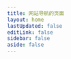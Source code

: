 ```yaml
---
title: 网站导航的页面
layout: home
lastUpdated: false
editLink: false
sidebar: false
aside: false
---
```


<!-- Java 开发，进行渲染数据 -->
<NavigationItem v-bind="JavaList" />

<!-- 前端页面开发 -->
<NavigationItem v-bind="h5List" />

<!-- 常用的工具 -->
<NavigationItem v-bind="toolList" />

<!-- 其他的上网 -->
<NavigationItem v-bind="otherList" />

<script lang="ts" setup>

import {reactive} from 'vue'

import NavigationItem from './NavigationItem.vue'

// 导入类型
import type {NavigationItemObject} from './NavigationType'


/**** tip : 图标使用 iconfont 的 28 尺寸的 ******/

// 导入图片 - java
import guanwangIcon from '/navigationImages/guanwang.svg'
import javaIcon from '/navigationImages/java.svg'
import mavenIcon from '/navigationImages/maven.svg'
import springIcon from '/navigationImages/spring.svg'
import mybatisIcon from '/navigationImages/mybatis.svg'
import mybatisplusIcon from '/navigationImages/mybatisplus.svg'
import tomcatIcon from '/navigationImages/tomcat.svg'
import redisIcon from '/navigationImages/redis.svg'
import nginxIcon from '/navigationImages/nginx.svg'
import mvnrepositoryIcon from '/navigationImages/mvnrepository.svg'
import mvnrepositoryaliIcon from '/navigationImages/mvnrepositoryaliIcon.svg'
import gitIcon from '/navigationImages/git.svg'
import githubIcon from '/navigationImages/github.svg'
import giteeIcon from '/navigationImages/gitee.svg'
import tidbIcon from '/navigationImages/tidb.svg'

// 导入图片 - 前端
import qianduanIcon from '/navigationImages/qianduan.svg'
import vueIcon from '/navigationImages/vue.svg'
import vuepiniaIcon from '/navigationImages/vuepinia.svg'
import elementuiIcon from '/navigationImages/elementui.svg'
import elementuiplusIcon from '/navigationImages/elementuiplus.svg'
import vantIcon from '/navigationImages/vant.svg'
import npmjsIcon from '/navigationImages/npmjs.svg'
import viteIcon from '/navigationImages/vitelogo.svg'
import markdownIcon from '/navigationImages/markdown.svg'
import iconfontIcon from '/navigationImages/iconfont.svg'
import vueuseIcon from '/navigationImages/vueuse.svg'
import colorspaceIcon from '/navigationImages/colorspace.svg'
import animateIcon from '/navigationImages/animate.svg'
import animategaspIcon from '/navigationImages/animategasp.svg'
import iconarchiveIcon from '/navigationImages/iconarchive.svg'
import electronIcon from '/navigationImages/electron.svg'

// 导入图片 - 工具网站
import utoolsIcon from '/navigationImages/UTools.svg'

import tongyiqianwenIcon from '/navigationImages/tongyiqianwen.svg'
import wenxinyiyanIcon from '/navigationImages/wenxinyiyan.svg'
import fanyiIcon from '/navigationImages/fanyi.svg'
import jsonIcon from '/navigationImages/json.svg'
import timestampIcon from '/navigationImages/timestamp.svg'
import stringhexIcon from '/navigationImages/stringhex.svg'
import asciiIcon from '/navigationImages/ascii.svg'
import base64Icon from '/navigationImages/base64.svg'
import cronIcon from '/navigationImages/cron.svg'

// 导入图片 - 其他网站
import otherIcon from '/navigationImages/other.svg'
import baiduIcon from '/navigationImages/baidu.svg'
import csdnIcon from '/navigationImages/csdn.svg'
import bilibiliIcon from '/navigationImages/bilibili.svg'


// Java开发的网站导航
const JavaList:NavigationItemObject = reactive({
    title:'Java开发',
    desc:'直接点进去看看是怎么个事儿',
    iconUrl:guanwangIcon,
    itemList:[
        {nameStr:'Java 官网',iconUrl:javaIcon,linkUrl:'https://www.oracle.com/cn/java/'},
        {nameStr:'Maven 官网',iconUrl:mavenIcon,linkUrl:'https://maven.apache.org/'},
        {nameStr:'Spring 官网',iconUrl:springIcon,linkUrl:'https://spring.io/'},
        {nameStr:'MyBatis 官网',iconUrl:mybatisIcon,linkUrl:'https://mybatis.org/mybatis-3/zh_CN/index.html'},
        {nameStr:'MyBatis Plus',iconUrl:mybatisplusIcon,linkUrl:'https://baomidou.com/'},
        {nameStr:'Tomcat 官网',iconUrl:tomcatIcon,linkUrl:'https://tomcat.apache.org/'},
        {nameStr:'Redis 官网',iconUrl:redisIcon,linkUrl:'https://redis.io/'},
        {nameStr:'Nginx 官网',iconUrl:nginxIcon,linkUrl:'https://nginx.org/'},
        {nameStr:'Maven 官方仓库',iconUrl:mvnrepositoryIcon,linkUrl:'https://mvnrepository.com/'},
        {nameStr:'Maven 阿里仓库',iconUrl:mvnrepositoryaliIcon,linkUrl:'https://developer.aliyun.com/mvn/guide'},
        {nameStr:'Git 官网',iconUrl:gitIcon,linkUrl:'https://git-scm.com/'},
        // {nameStr:'GitHub',iconUrl:githubIcon,linkUrl:'https://github.com/'},
        {nameStr:'Gitee 官网',iconUrl:giteeIcon,linkUrl:'https://gitee.com/'},
        {nameStr:'TiDB 官网',iconUrl:tidbIcon,linkUrl:'https://cn.pingcap.com/'},
    ] 
})

// 前端开发的网站导航
const h5List:NavigationItemObject = reactive({
    title:'前端开发',
    desc:'不要慌，有问题就去官方文档上扒拉扒拉',
    iconUrl:qianduanIcon,
    itemList:[
        {nameStr:'VueJS 官网',iconUrl:vueIcon,linkUrl:'https://vuejs.org/'},
        {nameStr:'Vue Router',iconUrl:vueIcon,linkUrl:'https://router.vuejs.org/'},
        {nameStr:'Pinia',iconUrl:vuepiniaIcon,linkUrl:'https://pinia.vuejs.org/'},
        {nameStr:'Element UI',iconUrl:elementuiIcon,linkUrl:'https://element.eleme.cn/#/zh-CN'},
        {nameStr:'Element UI Plus',iconUrl:elementuiplusIcon,linkUrl:'https://element-plus.org/zh-CN/'},
        {nameStr:'Vant 官网',iconUrl:vantIcon,linkUrl:'https://vant-ui.github.io/vant/#/zh-CN/home'},
        {nameStr:'NpmJS 网站',iconUrl:npmjsIcon,linkUrl:'https://www.npmjs.com/'},
        {nameStr:'Vite 官网',iconUrl:viteIcon,linkUrl:'https://www.vitejs.net/'},
        {nameStr:'VitePress 官网',iconUrl:markdownIcon,linkUrl:'https://vitepress.dev/'},
        {nameStr:'IconFont 图标',iconUrl:iconfontIcon,linkUrl:'https://www.iconfont.cn/'},
        {nameStr:'VueUse',iconUrl:vueuseIcon,linkUrl:'https://vueuse.org/'},
        {nameStr:'Color Space',iconUrl:colorspaceIcon,linkUrl:'https://mycolor.space/'},
        {nameStr:'Animate Css',iconUrl:animateIcon,linkUrl:'https://animate.style/'},
        {nameStr:'Animate GSAP',iconUrl:animategaspIcon,linkUrl:'https://gsap.com/'},
        {nameStr:'Icon Archive',iconUrl:iconarchiveIcon,linkUrl:'https://www.iconarchive.com/'},
        {nameStr:'Electron',iconUrl:electronIcon,linkUrl:'https://www.electronjs.org/'},
    
    ]
})

// 常用工具的网站导航
const toolList:NavigationItemObject = reactive({
    title:'Tools',
    desc:'这些工具网站就别犹豫了，直接点进去',
    iconUrl:utoolsIcon,
    itemList:[
        {nameStr:'通义千问',iconUrl:tongyiqianwenIcon,linkUrl:'https://tongyi.aliyun.com/qianwen'},
        {nameStr:'文心一言',iconUrl:wenxinyiyanIcon,linkUrl:'https://yiyan.baidu.com/'},
        {nameStr:'百度翻译',iconUrl:fanyiIcon,linkUrl:'https://fanyi.baidu.com/'},
        {nameStr:'Json格式转换',iconUrl:jsonIcon,linkUrl:'https://www.json.cn/'},
        {nameStr:'在线时间戳',iconUrl:timestampIcon,linkUrl:'https://tool.lu/timestamp/'},
        {nameStr:'十六进制转字符串',iconUrl:stringhexIcon,linkUrl:'https://tool.hiofd.com/hex-convert-string-online/'},
        {nameStr:'中文转Unicode',iconUrl:asciiIcon,linkUrl:'https://tool.ip138.com/ascii/'},
        {nameStr:'Base64 在线编码',iconUrl:base64Icon,linkUrl:'https://www.chahuo.com/base64-converter.html'},
        {nameStr:'Cron表达式在线',iconUrl:cronIcon,linkUrl:'https://cron.ciding.cc/'},
    
    ]
})

const otherList:NavigationItemObject = reactive({
    title:'其他',
    desc:'什么，上面的网站还不够看的？',
    iconUrl:otherIcon,
    itemList:[
        {nameStr:'百度一下',iconUrl:baiduIcon,linkUrl:'https://www.baidu.com/'},
        {nameStr:'CSDN',iconUrl:csdnIcon,linkUrl:'https://www.csdn.net/'},
        {nameStr:'Bilibili ~(￣▽￣)~*',iconUrl:bilibiliIcon,linkUrl:'https://www.bilibili.com/'},
    ]
})

</script>

<style module>

.navigation-header{
    border:1px solid red;
}


</style>



